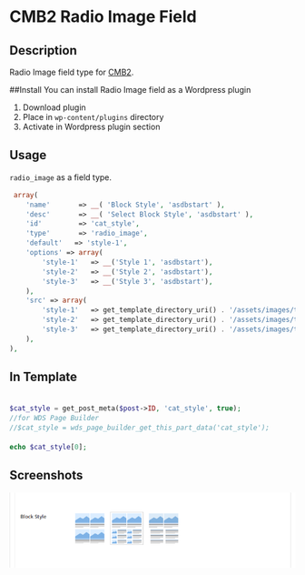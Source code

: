 # CMB2 Radio Image Field

## Description
Radio Image field type for [CMB2](https://github.com/WebDevStudios/CMB2).

##Install
You can install Radio Image field as a Wordpress plugin

1. Download plugin
2. Place in `wp-content/plugins` directory
3. Activate in Wordpress plugin section

## Usage
`radio_image` as a field type.

```php
 array(
	'name'       => __( 'Block Style', 'asdbstart' ),
	'desc'       => __( 'Select Block Style', 'asdbstart' ),
	'id'         => 'cat_style',
	'type'       => 'radio_image',
	'default'	=> 'style-1',
	'options' => array(
		'style-1'	=> __('Style 1', 'asdbstart'),
		'style-2'	=> __('Style 2', 'asdbstart'),
		'style-3'	=> __('Style 3', 'asdbstart'),
	),
	'src' => array(
		'style-1'	=> get_template_directory_uri() . '/assets/images/theme/style-1.png',
		'style-2'	=> get_template_directory_uri() . '/assets/images/theme/style-2.png',
		'style-3'	=> get_template_directory_uri() . '/assets/images/theme/style-3.png'
	),
),
```
## In Template
```php

$cat_style = get_post_meta($post->ID, 'cat_style', true);
//for WDS Page Builder
//$cat_style = wds_page_builder_get_this_part_data('cat_style');

echo $cat_style[0]; 
```

## Screenshots

![Image](screen-1.png?raw=true)
